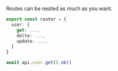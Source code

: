 Routes can be nested as much as you want.

```ts file=server.ts
export const router = {
  user: {
    get: ...,
    delte: ...,
    update: ...,
  }
}
```

```ts file=client
await api.user.get().ok()
```
